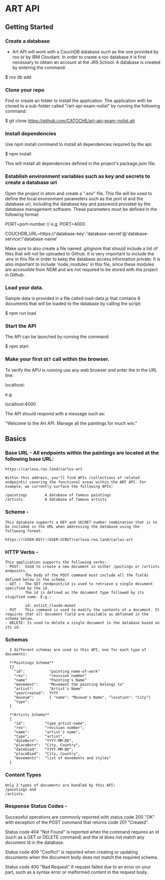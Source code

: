 # ART API

## Getting Started

### Create a database

* Art API will work with a CouchDB database such as the one provided by roo or by IBM Cloudant.
  In order to create a roo database it is first necessary to obtain an account at the JRS School. A database is created by entering the command:

$ roo db add <database-name>

### Clone your repo

Find or create an folder to install the application. The application with be cloned to a sub-folder called "/art-api-exam-nolist" by running the following command:

$ git clone https://github.com/CATOCHE/art-api-exam-nolist.git

### Install dependencies

Use npm install command to install all dependencies required by the api:

$ npm install

This will install all dependencies defined in the project's package.json file.

### Establish environment variables such as key and secrets to create a database url

Open the project in atom and create a ".env" file. This file will be used to define the local environment parameters such as the port id and the database url, including the database key and password provided by the database management software. These parameters must be defined in the following format:

PORT=port-number // e.g. PORT=4000

COUCHDB_URL=https://'database-key':'database-secret'@'database-service'/'database-name'

Make sure to also create a file named .gitignore that should include a list of files that will not be uploaded to Github. It is very important to include the .env in this file in order to keep the database access information private.
It is also important to include 'node_modules' in this file, since these modules are accessible from NDM and are not required to be stored with the project in Github.

### Load your data.

Sample data is provided in a file called load-data.js that contains 8 documents that will be loaded to the database by calling the script:

$ npm run load

### Start the API

The API can be launched by running the command:

$ npm start

### Make your first `GET` call within the browser.

To verify the APU is running use any web browser and enter the in the URL line:

localhost:<port>

e.g.

localhost:4000

The API should respond with a message such as:

"Welcome to the Art API. Manage all the paintings for much win."

## Basics

### Base URL - All endpoints within the paintings are located at the following base URL:

    https://carlosa.roo.land/carlos-art

    Within this address, you'll find APIs (collections of related endpoints) covering the functional areas within the ART API. For example, we currently surface the following APIs:

    /paintings        A database of famous paintings
    /artists          A database of famous artists

### Scheme -

    This database supports a KEY and SECRET number combination that is to be included in the URL when addressing the database using the following format:

    https://(USER-KEY):(USER-SCRET)carlosa.roo.land/carlos-art

### HTTP Verbs -

    This application supports the following verbs:
    - POST:  Used to create a new document in either /paitings or /artists endpoints.
             The body of the POST command must include all the fields defined below in the schema.  
    - GET :  The GET /endpoint/id is used to retrieve a single document specified by the id.
             The id is defined as the document type followed by its slugified name. E.g.:

             id: astist_claude-monet
    - PUT    This command is used to modify the contents of a document. It requires that all document field are available as defiened in the schema below.
    - DELETE: Is used to delete a single document in the database based on its id.

### Schemas

      2 different schemas are used in this API, one for each type of documents:

      **Paintings Schema**
      {}
        "id":           "painting_name-of-work"
        "rev":          "revision number"
        "name"          "Painting's Name"
        "movement":     "Movement the painting belongs to"
        "artist":       "Artist's Name"
        "yearCreated":  YYYY
        "museum":       { "name": "Museum's Name", "location": "City"}
        "type":
      }

      **Artists Schema**
      {
        "id":         "type_artist-name",
        "rev":        "revision number",
        "name":       "artist's name",
        "type",       "artist",
        "dateBorn":   "YYYY-MM-DD",
        "placeBorn":  "City, Country",
        "dateDied":   "YYYY-MM-DD",
        "placeDied":  "City, Country",
        "movements":  "list of movements and styles"
      }

### Content Types

    Only 2 types of documents are handled by this API:
    /paintings and
    /artists.

### Response Status Codes -

Successful operations are commonly reported with status code 200 "OK" with exception of the POST command that returns code 201 "Created".

Status code 404 "Not Found" is reported when the command requires an id (such as a GET or DELETE command) and the id does not match any document id in the database.

Status code 409 "Conflict" is reported when creating or updating documents when the document body does not match the required schema.

Status code 400 "Bad Request" if request failed due to an error on your part, such as a syntax error or malformed content in the request body.

